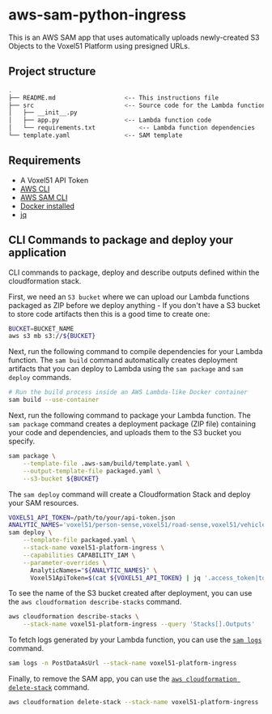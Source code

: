 # aws-sam-python-ingress
This is an AWS SAM app that uses automatically uploads newly-created S3 Objects
to the Voxel51 Platform using presigned URLs.

## Project structure
```bash
.
├── README.md                   <-- This instructions file
├── src                         <-- Source code for the Lambda function
│   ├── __init__.py
│   ├── app.py                  <-- Lambda function code
│   └── requirements.txt            <-- Lambda function dependencies
└── template.yaml               <-- SAM template
```


## Requirements
* A Voxel51 API Token
* [AWS CLI](https://aws.amazon.com/cli/)
* [AWS SAM CLI](https://docs.aws.amazon.com/serverless-application-model/latest/developerguide/serverless-sam-cli-install.html)
* [Docker installed](https://www.docker.com/community-edition)
* [jq](https://stedolan.github.io/jq/)


## CLI Commands to package and deploy your application
CLI commands to package, deploy and describe outputs defined within the cloudformation stack.

First, we need an `S3 bucket` where we can upload our Lambda functions packaged as ZIP before we deploy anything - If you don't have a S3 bucket to store code artifacts then this is a good time to create one:

```bash
BUCKET=BUCKET_NAME
aws s3 mb s3://${BUCKET}
```

Next, run the following command to compile dependencies for your Lambda function. The `sam build` command automatically creates deployment artifacts that you can deploy to Lambda using the `sam package` and `sam deploy` commands.

```bash
# Run the build process inside an AWS Lambda-like Docker container
sam build --use-container
```

Next, run the following command to package your Lambda function. The `sam package` command creates a deployment package (ZIP file) containing your code and dependencies, and uploads them to the S3 bucket you specify. 

```bash
sam package \
    --template-file .aws-sam/build/template.yaml \
    --output-template-file packaged.yaml \
    --s3-bucket ${BUCKET}
```

The `sam deploy` command will create a Cloudformation Stack and deploy your SAM resources.
```bash
VOXEL51_API_TOKEN=/path/to/your/api-token.json
ANALYTIC_NAMES='voxel51/person-sense,voxel51/road-sense,voxel51/vehicle-sense' # optional
sam deploy \
    --template-file packaged.yaml \
    --stack-name voxel51-platform-ingress \
    --capabilities CAPABILITY_IAM \
    --parameter-overrides \
      AnalyticNames="${ANALYTIC_NAMES}" \
      Voxel51ApiToken=$(cat ${VOXEL51_API_TOKEN} | jq '.access_token|tostring')
```

To see the name of the S3 bucket created after deployment, you can use the `aws cloudformation describe-stacks` command.
```bash
aws cloudformation describe-stacks \
    --stack-name voxel51-platform-ingress --query 'Stacks[].Outputs'
```

To fetch logs generated by your Lambda function, you can use the [`sam logs`](https://docs.aws.amazon.com/serverless-application-model/latest/developerguide/sam-cli-command-reference-sam-logs.html) command.
```bash
sam logs -n PostDataAsUrl --stack-name voxel51-platform-ingress
```

Finally, to remove the SAM app, you can use the [`aws cloudformation delete-stack`](https://docs.aws.amazon.com/cli/latest/reference/cloudformation/delete-stack.html) command.
```bash
aws cloudformation delete-stack --stack-name voxel51-platform-ingress
```
